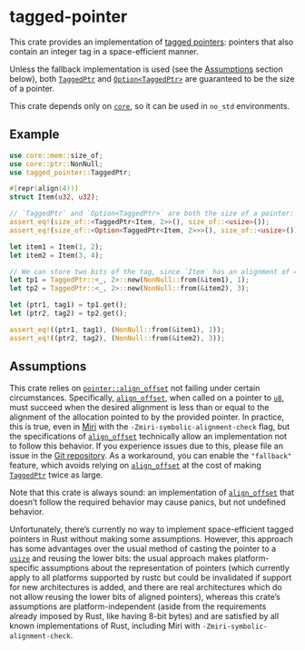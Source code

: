 tagged-pointer
==============

This crate provides an implementation of [tagged pointers]: pointers that
also contain an integer tag in a space-efficient manner.

[tagged pointers]: https://en.wikipedia.org/wiki/Tagged_pointer

Unless the fallback implementation is used (see the
[Assumptions](#assumptions) section below), both [`TaggedPtr`] and
[`Option<TaggedPtr>`] are guaranteed to be the size of a pointer.

This crate depends only on [`core`], so it can be used in `no_std`
environments.

[`core`]: https://doc.rust-lang.org/core/

Example
-------

```rust
use core::mem::size_of;
use core::ptr::NonNull;
use tagged_pointer::TaggedPtr;

#[repr(align(4))]
struct Item(u32, u32);

// `TaggedPtr` and `Option<TaggedPtr>` are both the size of a pointer:
assert_eq!(size_of::<TaggedPtr<Item, 2>>(), size_of::<usize>());
assert_eq!(size_of::<Option<TaggedPtr<Item, 2>>>(), size_of::<usize>());

let item1 = Item(1, 2);
let item2 = Item(3, 4);

// We can store two bits of the tag, since `Item` has an alignment of 4.
let tp1 = TaggedPtr::<_, 2>::new(NonNull::from(&item1), 1);
let tp2 = TaggedPtr::<_, 2>::new(NonNull::from(&item2), 3);

let (ptr1, tag1) = tp1.get();
let (ptr2, tag2) = tp2.get();

assert_eq!((ptr1, tag1), (NonNull::from(&item1), 1));
assert_eq!((ptr2, tag2), (NonNull::from(&item2), 3));
```

Assumptions
-----------

This crate relies on [`pointer::align_offset`][`align_offset`] not failing
under certain circumstances. Specifically, [`align_offset`], when called on
a pointer to [`u8`], must succeed when the desired alignment is less than
or equal to the alignment of the allocation pointed to by the provided
pointer. In practice, this is true, even in [Miri] with the
`-Zmiri-symbolic-alignment-check` flag, but the specifications of
[`align_offset`] technically allow an implementation not to follow this
behavior. If you experience issues due to this, please file an issue in the
[Git repository]. As a workaround, you can enable the `"fallback"` feature,
which avoids relying on [`align_offset`] at the cost of making
[`TaggedPtr`] twice as large.

[Miri]: https://github.com/rust-lang/miri

Note that this crate is always sound: an implementation of [`align_offset`]
that doesn’t follow the required behavior may cause panics, but not
undefined behavior.

[`align_offset`]:
https://doc.rust-lang.org/std/primitive.pointer.html#method.align_offset
[Git repository]: https://github.com/taylordotfish/tagged-pointer

Unfortunately, there’s currently no way to implement space-efficient tagged
pointers in Rust without making some assumptions. However, this approach
has some advantages over the usual method of casting the pointer to a
[`usize`] and reusing the lower bits: the usual approach makes
platform-specific assumptions about the representation of pointers (which
currently apply to all platforms supported by rustc but could be
invalidated if support for new architectures is added, and there are
real architectures which do not allow reusing the lower bits of aligned
pointers), whereas this crate’s assumptions are platform-independent (aside
from the requirements already imposed by Rust, like having 8-bit bytes) and
are satisfied by all known implementations of Rust, including Miri with
`-Zmiri-symbolic-alignment-check`.

[`TaggedPtr`]: https://docs.rs/tagged-pointer/latest/tagged_pointer/struct.TaggedPtr.html
[`Option<TaggedPtr>`]: https://doc.rust-lang.org/std/option/enum.Option.html
[`u8`]: https://doc.rust-lang.org/std/primitive.u8.html
[`usize`]: https://doc.rust-lang.org/std/primitive.usize.html
